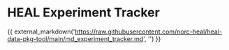 # HEAL Experiment Tracker


{{ external_markdown('https://raw.githubusercontent.com/norc-heal/heal-data-pkg-tool/main/md_experiment_tracker.md', '') }}